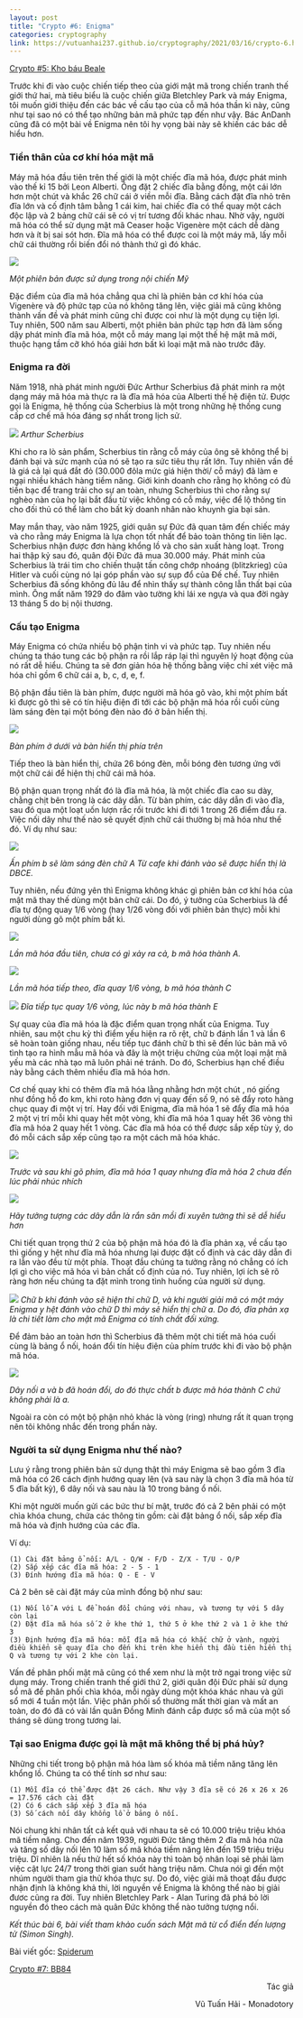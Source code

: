 ```yaml
---
layout: post
title: "Crypto #6: Enigma"
categories: cryptography
link: https://vutuanhai237.github.io/cryptography/2021/03/16/crypto-6.html
---
```

[Crypto #5: Kho báu Beale](https://spiderum.com/bai-dang/Chien-tranh-and-lien-lac-bi-mat-ki-5-Kho-bau-Beale-bp6)

Trước khi đi vào cuộc chiến tiếp theo của giới mật mã trong chiến tranh thế giới thứ hai, mà tiêu biểu là cuộc chiến giữa Bletchley Park và máy Enigma, tôi muốn giới thiệu đến các bác về cấu tạo của cỗ mã hóa thần kì này, cũng như tại sao nó có thể tạo những bản mã phức tạp đến như vậy. Bác AnDanh cũng đã có một bài về Enigma nên tôi hy vọng bài này sẽ khiến các bác dễ hiểu hơn.

### **Tiền thân của cơ khí hóa mật mã**

Máy mã hóa đầu tiên trên thế giới là một chiếc đĩa mã hóa, được phát minh vào thế kỉ 15 bởi Leon Alberti. Ông đặt 2 chiếc đĩa bằng đồng, một cái lớn hơn một chút và khắc 26 chữ cái ở viền mỗi đĩa. Bằng cách đặt đĩa nhỏ trên đĩa lớn và cố định tâm bằng 1 cái kim, hai chiếc đĩa có thể quay một cách độc lập và 2 bảng chữ cái sẽ có vị trí tương đối khác nhau. Nhờ vậy, người mã hóa có thể sử dụng mật mã Ceaser hoặc Vigenère một cách dễ dàng hơn và ít bị sai sót hơn. Đĩa mã hóa có thể được coi là một máy mã, lấy mỗi chữ cái thường rồi biến đổi nó thành thứ gì đó khác.

![](https://s3-ap-southeast-1.amazonaws.com/images.spiderum.com/sp-images/f95b49c0a99911e88aad4335c39566eb.jpg)

*Một phiên bản được sử dụng trong nội chiến Mỹ*

Đặc điểm của đĩa mã hóa chẳng qua chỉ là phiên bản cơ khí hóa của Vigenère và độ phức tạp của nó không tăng lên, việc giải mã cũng không thành vấn đề và phát minh cũng chỉ được coi như là một dụng cụ tiện lợi. Tuy nhiên, 500 năm sau Alberti, một phiên bản phức tạp hơn đã làm sống dậy phát minh đĩa mã hóa, một cỗ máy mang lại một thế hệ mật mã mới, thuộc hạng tầm cỡ khó hóa giải hơn bất kì loại mật mã nào trước đây.

### **Enigma ra đời**

Năm 1918, nhà phát minh người Đức Arthur Scherbius đã phát minh ra một dạng máy mã hóa mà thực ra là đĩa mã hóa của Alberti thế hệ điện tử. Được gọi là Enigma, hệ thống của Scherbius là một trong những hệ thống cung cấp cơ chế mã hóa đáng sợ nhất trong lịch sử.

![](https://s3-ap-southeast-1.amazonaws.com/images.spiderum.com/sp-images/7470a7a0a9a811e89da837cab1579369.jpg)
*Arthur Scherbius*

Khi cho ra lò sản phẩm, Scherbius tin rằng cỗ máy của ông sẽ không thể bị đánh bại và sức mạnh của nó sẽ tạo ra sức tiêu thụ rất lớn. Tuy nhiên vấn đề là giá cả lại quá đắt đỏ (30.000 đôla mức giá hiện thời/ cỗ máy) đã làm e ngại nhiều khách hàng tiềm năng. Giới kinh doanh cho rằng họ không có đủ tiền bạc để trang trải cho sự an toàn, nhưng Scherbius thì cho rằng sự nghèo nàn của họ lại bắt đầu từ việc không có cỗ máy, việc để lộ thông tin cho đối thủ có thể làm cho bất kỳ doanh nhân nào khuynh gia bại sản.

May mắn thay, vào năm 1925, giới quân sự Đức đã quan tâm đến chiếc máy và cho rằng máy Enigma là lựa chọn tốt nhất để bảo toàn thông tin liên lạc. Scherbius nhận được đơn hàng khổng lồ và cho sản xuất hàng loạt. Trong hai thập kỷ sau đó, quân đội Đức đã mua 30.000 máy. Phát minh của Scherbius là trái tim cho chiến thuật tấn công chớp nhoáng (blitzkrieg) của Hitler và cuối cùng nó lại góp phần vào sự sụp đổ của Đế chế. Tuy nhiên Scherbius đã sống không đủ lâu để nhìn thấy sự thành công lẫn thất bại của mình. Ông mất năm 1929 do đâm vào tường khi lái xe ngựa và qua đời ngày 13 tháng 5 do bị nội thương.

### **Cấu tạo Enigma**

Máy Enigma có chứa nhiều bộ phận tinh vi và phức tạp. Tuy nhiên nếu chúng ta tháo tung các bộ phận ra rồi lắp ráp lại thì nguyên lý hoạt động của nó rất dễ hiểu. Chúng ta sẽ đơn giản hóa hệ thống bằng việc chỉ xét việc mã hóa chỉ gồm 6 chữ cái a, b, c, d, e, f.

Bộ phận đầu tiên là bàn phím, được người mã hóa gõ vào, khi một phím bất kì được gõ thì sẽ có tín hiệu điện đi tới các bộ phận mã hóa rồi cuối cùng làm sáng đèn tại một bóng đèn nào đó ở bản hiển thị.

![](https://s3-ap-southeast-1.amazonaws.com/images.spiderum.com/sp-images/88e98dc0a99c11e8bbf8b98b78f8d0ca.jpg)

*Bàn phím ở dưới và bàn hiển thị phía trên*

Tiếp theo là bàn hiển thị, chứa 26 bóng đèn, mỗi bóng đèn tương ứng với một chữ cái để hiện thị chữ cái mã hóa.

Bộ phận quan trọng nhất đó là đĩa mã hóa, là một chiếc đĩa cao su dày, chằng chịt bên trong là các dây dẫn. Từ bàn phím, các dây dẫn đi vào đĩa, sau đó qua một loạt uốn lượn rắc rối trước khi đi tới 1 trong 26 điểm đầu ra. Việc nối dây như thế nào sẽ quyết định chữ cái thường bị mã hóa như thế đó. Ví dụ như sau:

![](https://s3-ap-southeast-1.amazonaws.com/images.spiderum.com/sp-images/c18d1b50a99d11e8a016c56c0950c444.png)

*Ấn phím b sẽ làm sáng đèn chữ A Từ cafe khi đánh vào sẽ được hiển thị là DBCE.*

Tuy nhiên, nếu đứng yên thì Enigma không khác gì phiên bản cơ khí hóa của mật mã thay thế dùng một bản chữ cái. Do đó, ý tưởng của Scherbius là để đĩa tự động quay 1/6 vòng (hay 1/26 vòng đối với phiên bản thực) mỗi khi người dùng gõ một phím bất kì.

![](https://s3-ap-southeast-1.amazonaws.com/images.spiderum.com/sp-images/179f0880a9a011e88aad4335c39566eb.png)

*Lần mã hóa đầu tiên, chưa có gì xảy ra cả, b mã hóa thành A.*

![](https://s3-ap-southeast-1.amazonaws.com/images.spiderum.com/sp-images/f4f71d90a99f11e89da837cab1579369.png)

*Lần mã hóa tiếp theo, đĩa quay 1/6 vòng, b mã hóa thành C*

![](https://s3-ap-southeast-1.amazonaws.com/images.spiderum.com/sp-images/fc12e0f0a99f11e8bdc0d358dfa943bc.png)
*Đĩa tiếp tục quay 1/6 vòng, lúc này b mã hóa thành E*

Sự quay của đĩa mã hóa là đặc điểm quan trọng nhất của Enigma. Tuy nhiên, sau một chu kỳ thì điểm yếu hiện ra rõ rệt, chữ b đánh lần 1 và lần 6 sẽ hoàn toàn giống nhau, nếu tiếp tục đánh chữ b thì sẽ đến lúc bản mã vô tình tạo ra hình mẫu mã hóa và đây là một triệu chứng của một loại mật mã yếu mà các nhà tạo mã luôn phải né tránh. Do đó, Scherbius hạn chế điều này bằng cách thêm nhiều đĩa mã hóa hơn.

Cơ chế quay khi có thêm đĩa mã hóa lằng nhằng hơn một chút , nó giống như đồng hồ đo km, khi roto hàng đơn vị quay đến số 9, nó sẽ đẩy roto hàng chục quay đi một vị trí. Hay đối với Enigma, đĩa mã hóa 1 sẽ đẩy đĩa mã hóa 2 một vị trí mỗi khi quay hết một vòng, khi đĩa mã hóa 1 quay hết 36 vòng thì đĩa mã hóa 2 quay hết 1 vòng. Các đĩa mã hóa có thể được sắp xếp tùy ý, do đó mỗi cách sắp xếp cũng tạo ra một cách mã hóa khác.

![](https://s3-ap-southeast-1.amazonaws.com/images.spiderum.com/sp-images/f62c3040a9a111e8bbf8b98b78f8d0ca.png)

*Trước và sau khi gõ phím, đĩa mã hóa 1 quay nhưng đĩa mã hóa 2 chưa đến lúc phải nhúc nhích*

![](https://s3-ap-southeast-1.amazonaws.com/images.spiderum.com/sp-images/ffe9eeb0a9a111e89430359afdde0594.png)

*Hãy tưởng tượng các dây dẫn là rắn săn mồi đi xuyên tường thì sẽ dễ hiểu hơn*

Chi tiết quan trọng thứ 2 của bộ phận mã hóa đó là đĩa phản xạ, về cấu tạo  thì giống y hệt như đĩa mã hóa nhưng lại được đặt cố định và các dây dẫn đi ra lẫn vào đều từ một phía. Thoạt đầu chúng ta tưởng rằng nó chẳng có ích lợi gì cho việc mã hóa vì bản chất cố định của nó. Tuy nhiên, lợi ích sẽ rõ ràng hơn nếu chúng ta đặt mình trong tình huống của người sử dụng.

![](https://s3-ap-southeast-1.amazonaws.com/images.spiderum.com/sp-images/ead84c00a9a211e8bbf8b98b78f8d0ca.png)
*Chữ b khi đánh vào sẽ hiện thi chữ D, và khi người giải mã có một máy Enigma y hệt đánh vào chữ D thì máy sẽ hiển thị chữ a. Do đó, đĩa phản xạ là chi tiết làm cho mật mã Enigma có tính chất đối xứng.*

Để đảm bảo an toàn hơn thì Scherbius đã thêm một chi tiết mã hóa cuối cùng là bảng ổ nối, hoán đổi tín hiệu điện của phím trước khi đi vào bộ phận mã hóa.

![](https://s3-ap-southeast-1.amazonaws.com/images.spiderum.com/sp-images/ac3f8ed0a9a311e8bbf8b98b78f8d0ca.png)

*Dây nối a và b đã hoán đổi, do đó thực chất b được mã hóa thành C chứ không phải là a.*

Ngoài ra còn có một bộ phận nhỏ khác là vòng (ring) nhưng rất ít quan trọng nên tôi không nhắc đến trong phần này.
 
### **Người ta sử dụng Enigma như thế nào?**

Lưu ý rằng trong phiên bản sử dụng thật thì máy Enigma sẽ bao gồm 3 đĩa mã hóa có 26 cách định hướng quay lên (và sau này là chọn 3 đĩa mã hóa từ 5 đĩa bất kỳ), 6 dây nối và sau nàu là 10 trong bảng ổ nối.

Khi một người muốn gửi các bức thư bí mật, trước đó cả 2 bên phải có một chìa khóa chung, chứa các thông tin gồm: cài đặt bảng ổ nối, sắp xếp đĩa mã hóa và định hướng của các đĩa.

Ví dụ:
```
(1) Cài đặt bảng ổ nối: A/L - Q/W - F/D - Z/X - T/U - O/P
(2) Sắp xếp các đĩa mã hóa: 2 - 5 - 1
(3) Đính hướng đĩa mã hóa: Q - E - V
```
Cả 2 bên sẽ cài đặt máy của mình đồng bộ như sau:
```
(1) Nối lỗ A với L để hoán đổi chúng với nhau, và tương tự với 5 dây còn lại
(2) Đặt đĩa mã hóa số 2 ở khe thứ 1, thứ 5 ở khe thứ 2 và 1 ở khe thứ 3
(3) Định hướng đĩa mã hóa: mỗi đĩa mã hóa có khắc chữ ở vành, người điều khiển sẽ quay đĩa cho đến khi trên khe hiển thị đầu tiên hiển thị Q và tương tự với 2 khe còn lại.
```
Vấn đề phân phối mật mã cũng có thể xem như là một trở ngại trong việc sử dụng máy. Trong chiến tranh thế giới thứ 2, giới quân đội Đức phải sử dụng sổ mã để phân phối chìa khóa, mỗi ngày dùng một khóa khác nhau và gửi sổ mới 4 tuần một lần. Việc phân phối sổ thường mất thời gian và mất an toàn, do đó đã có vài lần quân Đồng Minh đánh cắp được sổ mã của một số tháng sẽ dùng trong tương lai.

### **Tại sao Enigma được gọi là mật mã không thể bị phá hủy?**

Những chi tiết trong bộ phận mã hóa làm số khóa mã tiềm năng tăng lên khổng lồ. Chúng ta có thể tính sơ như sau:
```
(1) Mỗi đĩa có thể được đặt 26 cách. Như vậy 3 đĩa sẽ có 26 x 26 x 26 = 17.576 cách cài đặt
(2) Có 6 cách sắp xếp 3 đĩa mã hóa
(3) Số cách nối dây khổng lồ ở bảng ô nối.
```
Nói chung khi nhân tất cả kết quả với nhau ta sẽ có 10.000 triệu triệu khóa mã tiềm năng. Cho đến năm 1939, người Đức tăng thêm 2 đĩa mã hóa nữa và tăng số dây nối lên 10 làm số mã khóa tiềm năng lên đến 159 triệu triệu triệu. Dĩ nhiên là nếu thử hết số khóa này thì toàn bộ nhân loại sẽ phải làm việc cật lực 24/7 trong thời gian suốt hàng triệu năm. Chưa nói gì đến một nhúm người tham gia thử khóa thực sự. Do đó, việc giải mã thoạt đầu được nhận định là không khả thi, lời nguyền về Enigma là không thể nào bị giải đươc cũng ra đời. Tuy nhiên Bletchley Park - Alan Turing đã phá bỏ lời nguyền đó theo cách mà quân Đức không thể nào tưởng tượng nổi.
 
*Kết thúc bài 6, bài viết tham khảo cuốn sách Mật mã từ cổ điển đến lượng tử (Simon Singh).*

Bài viết gốc: [Spiderum](https://spiderum.com/bai-dang/Chien-tranh-va-lien-lac-bi-mat-ki-6-Enigma-bpt)

[Crypto #7: BB84](https://spiderum.com/bai-dang/Co-Cach-Nao-De-Trao-Doi-Thu-Tinh-Ma-Khong-The-Bi-Doc-Trom-c4d)

<p style="text-align: right">Tác giả</p>

<p style="text-align: right;">
Vũ Tuấn Hải - Monadotory
</p>

